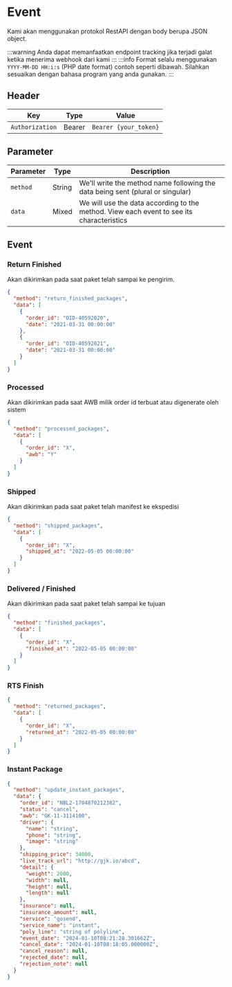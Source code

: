 # Event
Kami akan menggunakan protokol RestAPI dengan body berupa JSON object.

:::warning
Anda dapat memanfaatkan endpoint tracking jika terjadi galat ketika menerima webhook dari kami
:::
:::info
Format selalu menggunakan ``YYYY-MM-DD HH:i:s`` (PHP date format) contoh seperti dibawah. Silahkan sesuaikan dengan
bahasa program yang anda gunakan.
:::


## Header
| Key             | Type   | Value                 |
|-----------------|--------|-----------------------|
| `Authorization` | Bearer | `Bearer {your_token}` |

## Parameter
| Parameter  | Type   | Description                                                                              |
|------------|--------|------------------------------------------------------------------------------------------|
| ``method`` | String | We'll write the method name following the data being sent (plural or singular)           |
| ``data``   | Mixed  | We will use the data according to the method. View each event to see its characteristics |

## Event

### Return Finished
Akan dikirimkan pada saat paket telah sampai ke pengirim.

```json
{
  "method": "return_finished_packages",
  "data": [
    {
      "order_id": "OID-40592020",
      "date": "2021-03-31 00:00:00"
    },
    {
      "order_id": "OID-40592021",
      "date": "2021-03-31 00:00:00"
    }
  ]
} 
```

### Processed
Akan dikirimkan pada saat AWB milik order id terbuat atau digenerate oleh sistem

```json
{
  "method": "processed_packages",
  "data": [
    {
      "order_id": "X",
      "awb": "Y"
    }
  ]
}
```

### Shipped
Akan dikirimkan pada saat paket telah manifest ke ekspedisi

```json
{
  "method": "shipped_packages",
  "data": [
    {
      "order_id": "X",
      "shipped_at": "2022-05-05 00:00:00"
    }
  ]
}
```

### Delivered / Finished
Akan dikirimkan pada saat paket telah sampai ke tujuan

```json
{
  "method": "finished_packages",
  "data": [
    {
      "order_id": "X",
      "finished_at": "2022-05-05 00:00:00"
    }
  ]
}
```

### RTS Finish

```json
{
  "method": "returned_packages",
  "data": [
    {
      "order_id": "X",
      "returned_at": "2022-05-05 00:00:00"
    }
  ]
}
```
### Instant Package
```json
{
  "method": "update_instant_packages",
  "data": {
    "order_id": "NBL2-1704870212382",
    "status": "cancel",
    "awb": "GK-11-3114100",
    "driver": {
      "name": "string",
      "phone": "string",
      "image": "string"
    },
    "shipping_price": 34000,
    "live_track_url": "http://gjk.io/abcd",
    "detail": {
      "weight": 2000,
      "width": null,
      "height": null,
      "length": null
    },
    "insurance": null,
    "insurance_amount": null,
    "service": "gosend",
    "service_name": "instant",
    "poly_line": "string of polyline",
    "event_date": "2024-01-10T08:21:28.301662Z",
    "cancel_date": "2024-01-10T08:18:05.000000Z",
    "cancel_reason": null,
    "rejected_date": null,
    "rejection_note": null
  }
}
```

